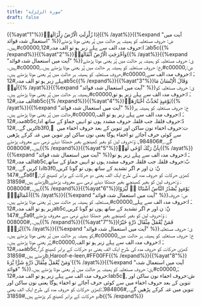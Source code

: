 ```yaml
---
title: "سورة الزلزلة"
draft: false
---
```

 {{%ayat"1"%}}اِذَا زُلْزِلَتِ الْاَرْضُ زِلْزَالَهَاۙ{{% /ayat%}}{{%expand "آیت میں استعمال شدہ قوائد" %}}ض: حروف مستعلیہ کو ہمیشہ ہر حالت میں پُر یعنی موٹا پڑھتے ہیں۔,#c00000,ـَ ا:حروف مدہ الف سے پہلے زبر ہو تو الف مدہ,#12ab5c{{% /expand%}}{{%ayat"2"%}}وَاَخْرَجَتِ الْاَرْضُ اَثْقَالَهَاۙ{{% /ayat%}}{{%expand "آیت میں استعمال شدہ قوائد" %}}ق: حروف مستعلیہ کو ہمیشہ ہر حالت میں پُر یعنی موٹا پڑھتے ہیں۔,#c00000,خ: حروف مستعلیہ کو ہمیشہ ہر حالت میں پُر یعنی موٹا پڑھتے ہیں۔,#c00000,ض: حروف مستعلیہ کو ہمیشہ ہر حالت میں پُر یعنی موٹا پڑھتے ہیں۔,#c00000,ـَ ا:حروف مدہ الف سے پہلے زبر ہو تو الف مدہ,#12ab5c{{% /expand%}}{{%ayat"3"%}}وَقَالَ الْاِنْسَانُ مَا لَهَاۚ{{% /ayat%}}{{%expand "آیت میں استعمال شدہ قوائد" %}}ق: حروف مستعلیہ کو ہمیشہ ہر حالت میں پُر یعنی موٹا پڑھتے ہیں۔,#c00000,ـَ ا:حروف مدہ الف سے پہلے زبر ہو تو الف مدہ,#12ab5c{{% /expand%}}{{%ayat"4"%}}يَوْمَىِٕذٍ تُحَدِّثُ اَخْبَارَهَاۙ{{% /ayat%}}{{%expand "آیت میں استعمال شدہ قوائد" %}}خ: حروف مستعلیہ کو ہمیشہ ہر حالت میں پُر یعنی موٹا پڑھتے ہیں۔,#c00000,ـَ ا:حروف مدہ الف سے پہلے زبر ہو تو الف مدہ,#12ab5c,دّ:حروف قلقلہ جب قلقلہ حروف مشدد ہوں تو انہیں جماؤ کے ساتھ ادا کریں گے۔,#12b3f0, ٍ ت:حروف اخفاء نون ساکن اور تنوین کے بعد حروف اخفاء میں سے کوئی حرف آجائے تو اخفاء ہوگا یعنی نون ساکن اور تنوین میں غنہ کرکے پڑھیں گے۔,#984806,ـَ وْ:حروف لین کو بغیر کھینچے بغیر جھٹکا دیئے نرمی سے معروف پڑھتے ہیں۔,#008000{{% /expand%}}{{%ayat"5"%}}بِاَنَّ رَبَّكَ اَوْحٰى لَهَاۗ{{% /ayat%}}{{%expand "آیت میں استعمال شدہ قوائد" %}}ـَ ا:حروف مدہ الف سے پہلے زبر ہو تو الف مدہ,#12ab5c,بّ:حروف قلقلہ جب قلقلہ حروف مشدد ہوں تو انہیں جماؤ کے ساتھ ادا کریں گے۔,#12b3f0,نّ: ن اور م اگر تشدید کے ساتھ ہوں تو گونا کریں گے,#147a6f,ٰ:کھڑی حرکات کو حروف مدہ کی طرح ایک الف یعنی دو حرکات کے برابر کھینچ کر پڑھتے ہیں,#31859b,ـَ وْ:حروف لین کو بغیر کھینچے بغیر جھٹکا دیئے نرمی سے معروف پڑھتے ہیں۔,#008000{{% /expand%}}{{%ayat"6"%}}يَوْمَىِٕذٍ يَّصْدُرُ النَّاسُ اَشْتَاتًا ەۙ لِّيُرَوْا اَعْمَالَهُمْۗ{{% /ayat%}}{{%expand "آیت میں استعمال شدہ قوائد" %}}ص: حروف مستعلیہ کو ہمیشہ ہر حالت میں پُر یعنی موٹا پڑھتے ہیں۔,#c00000,ـَ ا:حروف مدہ الف سے پہلے زبر ہو تو الف مدہ,#12ab5c,نّ: ن اور م اگر تشدید کے ساتھ ہوں تو گونا کریں گے,#147a6f,ـَ وْ:حروف لین کو بغیر کھینچے بغیر جھٹکا دیئے نرمی سے معروف پڑھتے ہیں۔,#008000{{% /expand%}}{{%ayat"7"%}}فَمَنْ يَّعْمَلْ مِثْقَالَ ذَرَّةٍ خَيْرًا يَّرَهٗۚ{{% /ayat%}}{{%expand "آیت میں استعمال شدہ قوائد" %}}ق: حروف مستعلیہ کو ہمیشہ ہر حالت میں پُر یعنی موٹا پڑھتے ہیں۔,#c00000,خ: حروف مستعلیہ کو ہمیشہ ہر حالت میں پُر یعنی موٹا پڑھتے ہیں۔,#c00000,ـَ ا:حروف مدہ الف سے پہلے زبر ہو تو الف مدہ,#12ab5c,ٗ:کھڑی حرکات کو حروف مدہ کی طرح ایک الف یعنی دو حرکات کے برابر کھینچ کر پڑھتے ہیں,#31859b,Haroof-e-leen,#FF00FF{{% /expand%}}{{%ayat"8"%}}وَمَنْ يَّعْمَلْ مِثْقَالَ ذَرَّةٍ شَرًّا يَّرَهٗ ࣖ{{% /ayat%}}{{%expand "آیت میں استعمال شدہ قوائد" %}}ق: حروف مستعلیہ کو ہمیشہ ہر حالت میں پُر یعنی موٹا پڑھتے ہیں۔,#c00000,ـَ ا:حروف مدہ الف سے پہلے زبر ہو تو الف مدہ,#12ab5c,ٍ ش:حروف اخفاء نون ساکن اور تنوین کے بعد حروف اخفاء میں سے کوئی حرف آجائے تو اخفاء ہوگا یعنی نون ساکن اور تنوین میں غنہ کرکے پڑھیں گے۔,#984806,ٗ:کھڑی حرکات کو حروف مدہ کی طرح ایک الف یعنی دو حرکات کے برابر کھینچ کر پڑھتے ہیں,#31859b{{% /expand%}}